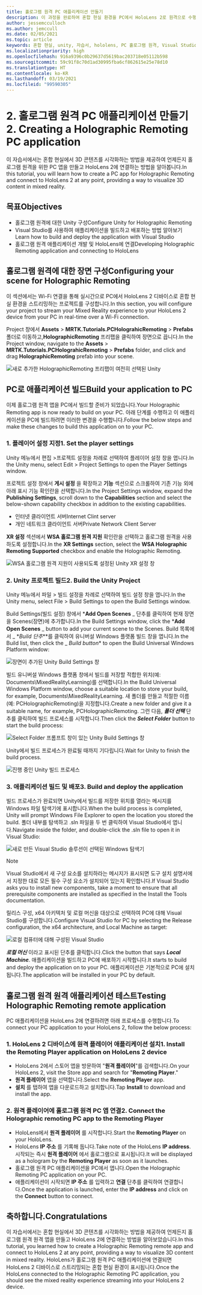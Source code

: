```yaml
---
title: 홀로그램 원격 PC 애플리케이션 만들기
description: 이 과정을 완료하여 혼합 현실 환경을 PC에서 HoloLens 2로 원격으로 수행하는 PC 애플리케이션을 만드는 방법을 알아봅니다.
author: jessemcculloch
ms.author: jemccull
ms.date: 02/05/2021
ms.topic: article
keywords: 혼합 현실, unity, 자습서, hololens, PC 홀로그램 원격, Visual Studio
ms.localizationpriority: high
ms.openlocfilehash: 916a9396c0b29637d5619bac203718e05112b598
ms.sourcegitcommit: 59c91f8c70d1ad30995fba6cf862615e25e78d10
ms.translationtype: HT
ms.contentlocale: ko-KR
ms.lasthandoff: 03/19/2021
ms.locfileid: "99590305"
---
```

# <a name="2-creating-a-holographic-remoting-pc-application"></a><span data-ttu-id="466da-104">2. 홀로그램 원격 PC 애플리케이션 만들기</span><span class="sxs-lookup"><span data-stu-id="466da-104">2. Creating a Holographic Remoting PC application</span></span>

<span data-ttu-id="466da-105">이 자습서에서는 혼합 현실에서 3D 콘텐츠를 시각화하는 방법을 제공하여 언제든지 홀로그램 원격을 위한 PC 앱을 만들고 HoloLens 2에 연결하는 방법을 알아봅니다.</span><span class="sxs-lookup"><span data-stu-id="466da-105">In this tutorial, you will learn how to create a PC app for Holographic Remoting and connect to HoloLens 2 at any point, providing a way to visualize 3D content in mixed reality.</span></span>

## <a name="objectives"></a><span data-ttu-id="466da-106">목표</span><span class="sxs-lookup"><span data-stu-id="466da-106">Objectives</span></span>

* <span data-ttu-id="466da-107">홀로그램 원격에 대한 Unity 구성</span><span class="sxs-lookup"><span data-stu-id="466da-107">Configure Unity for Holographic Remoting</span></span>
* <span data-ttu-id="466da-108">Visual Studio를 사용하여 애플리케이션을 빌드하고 배포하는 방법 알아보기</span><span class="sxs-lookup"><span data-stu-id="466da-108">Learn how to build and deploy the application with Visual Studio</span></span>
* <span data-ttu-id="466da-109">홀로그램 원격 애플리케이션 개발 및 HoloLens에 연결</span><span class="sxs-lookup"><span data-stu-id="466da-109">Developing Holographic Remoting application and connecting to HoloLens</span></span>

## <a name="configuring-your-scene-for-holographic-remoting"></a><span data-ttu-id="466da-110">홀로그램 원격에 대한 장면 구성</span><span class="sxs-lookup"><span data-stu-id="466da-110">Configuring your scene for Holographic Remoting</span></span>

<span data-ttu-id="466da-111">이 섹션에서는 Wi-Fi 연결을 통해 실시간으로 PC에서 HoloLens 2 디바이스로 혼합 현실 환경을 스트리밍하는 프로젝트를 구성합니다.</span><span class="sxs-lookup"><span data-stu-id="466da-111">In this section, you will configure your project to stream your Mixed Reality experience to your HoloLens 2 device from your PC in real-time over a Wi-Fi connection.</span></span>

<span data-ttu-id="466da-112">Project 창에서 **Assets** > **MRTK.Tutorials.PCHolograhicRemoting** > **Prefabs** 폴더로 이동하고,**HolographicRemoting** 프리팹을 클릭하여 장면으로 끕니다.</span><span class="sxs-lookup"><span data-stu-id="466da-112">In the Project window, navigate to the **Assets** > **MRTK.Tutorials.PCHolograhicRemoting** > **Prefabs** folder, and click and drag **HolographicRemoting** prefab into your scene.</span></span>

![새로 추가한 HolographicRemoting 프리팹이 여전히 선택된 Unity](images/mrlearning-pc-holographic-remoting/Tutorial2-Section1-Step1-1.png)

## <a name="build-your-application-to-pc"></a><span data-ttu-id="466da-114">PC로 애플리케이션 빌드</span><span class="sxs-lookup"><span data-stu-id="466da-114">Build your application to PC</span></span>

<span data-ttu-id="466da-115">이제 홀로그램 원격 앱을 PC에서 빌드할 준비가 되었습니다.</span><span class="sxs-lookup"><span data-stu-id="466da-115">Your Holographic Remoting app is now ready to build on your PC.</span></span> <span data-ttu-id="466da-116">아래 단계를 수행하고 이 애플리케이션을 PC에 빌드하려면 이러한 변경을 수행합니다.</span><span class="sxs-lookup"><span data-stu-id="466da-116">Follow the below steps and make these changes to build this application on to your PC.</span></span>

### <a name="1-set-the-player-settings"></a><span data-ttu-id="466da-117">1. 플레이어 설정 지정</span><span class="sxs-lookup"><span data-stu-id="466da-117">1. Set the player settings</span></span>

<span data-ttu-id="466da-118">Unity 메뉴에서 편집 >프로젝트 설정을 차례로 선택하여 플레이어 설정 창을 엽니다.</span><span class="sxs-lookup"><span data-stu-id="466da-118">In the Unity menu, select Edit > Project Settings to open the Player Settings window.</span></span>

<span data-ttu-id="466da-119">프로젝트 설정 창에서 **게시 설정** 을 확장하고 **기능** 섹션으로 스크롤하여 기존 기능 외에 아래 표시 기능 확인란을 선택합니다.</span><span class="sxs-lookup"><span data-stu-id="466da-119">In the Project Settings window, expand the **Publishing Settings**, scroll down to the **Capabilities** section and select the below-shown capability checkbox in addition to the existing capabilities.</span></span>

* <span data-ttu-id="466da-120">인터넷 클라이언트 서버</span><span class="sxs-lookup"><span data-stu-id="466da-120">Internet Clint server</span></span>
* <span data-ttu-id="466da-121">개인 네트워크 클라이언트 서버</span><span class="sxs-lookup"><span data-stu-id="466da-121">Private Network Client Server</span></span>

<span data-ttu-id="466da-122">**XR 설정** 섹션에서 **WSA 홀로그램 원격 지원** 확인란을 선택하고 홀로그램 원격을 사용하도록 설정합니다.</span><span class="sxs-lookup"><span data-stu-id="466da-122">In the **XR Settings** section, select the **WSA Holographic Remoting Supported** checkbox and enable the Holographic Remoting.</span></span>

![WSA 홀로그램 원격 지원이 사용되도록 설정된 Unity XR 설정 창](images/mrlearning-pc-holographic-remoting/Tutorial2-Section2-Step1-1.png)

### <a name="2-build-the-unity-project"></a><span data-ttu-id="466da-124">2. Unity 프로젝트 빌드</span><span class="sxs-lookup"><span data-stu-id="466da-124">2. Build the Unity Project</span></span>

<span data-ttu-id="466da-125">Unity 메뉴에서 파일 > 빌드 설정을 차례로 선택하여 빌드 설정 창을 엽니다.</span><span class="sxs-lookup"><span data-stu-id="466da-125">In the Unity menu, select File > Build Settings to open the Build Settings window.</span></span>

<span data-ttu-id="466da-126">Build Settings(빌드 설정) 창에서 \***Add Open Scenes** _ 단추를 클릭하여 현재 장면을 Scenes(장면)에 추가합니다.</span><span class="sxs-lookup"><span data-stu-id="466da-126">In the Build Settings window, click the \***Add Open Scenes** _ button to add your current scene to the Scenes.</span></span> <span data-ttu-id="466da-127">Build 목록에서 _ \*_Build 단추_\*\*를 클릭하여 유니버설 Windows 플랫폼 빌드 창을 엽니다.</span><span class="sxs-lookup"><span data-stu-id="466da-127">In the Build list, then click the _ *_Build button_*\* to open the Build Universal Windows Platform window:</span></span>

![장면이 추가된 Unity Build Settings 창](images/mrlearning-pc-holographic-remoting/Tutorial2-Section2-Step2-1.png)

<span data-ttu-id="466da-129">빌드 유니버설 Windows 플랫폼 창에서 빌드를 저장할 적합한 위치(예: Documents\MixedRealityLearning)를 선택합니다.</span><span class="sxs-lookup"><span data-stu-id="466da-129">In the Build Universal Windows Platform window, choose a suitable location to store your build, for example, Documents\MixedRealityLearning.</span></span> <span data-ttu-id="466da-130">새 폴더를 만들고 적절한 이름(예: PCHolographicRemoting)을 지정합니다.</span><span class="sxs-lookup"><span data-stu-id="466da-130">Create a new folder and give it a suitable name, for example, PCHolographicRemoting.</span></span> <span data-ttu-id="466da-131">그런 다음, ***폴더 선택*** 단추를 클릭하여 빌드 프로세스를 시작합니다.</span><span class="sxs-lookup"><span data-stu-id="466da-131">Then click the ***Select Folder*** button to start the build process:</span></span>

![Select Folder 프롬프트 창이 있는 Unity Build Settings 창](images/mrlearning-pc-holographic-remoting/Tutorial2-Section2-Step2-2.png)

<span data-ttu-id="466da-133">Unity에서 빌드 프로세스가 완료될 때까지 기다립니다.</span><span class="sxs-lookup"><span data-stu-id="466da-133">Wait for Unity to finish the build process.</span></span>

![진행 중인 Unity 빌드 프로세스](images/mrlearning-pc-holographic-remoting/Tutorial2-Section2-Step2-3.png)

### <a name="3-build-and-deploy-the-application"></a><span data-ttu-id="466da-135">3. 애플리케이션 빌드 및 배포</span><span class="sxs-lookup"><span data-stu-id="466da-135">3. Build and deploy the application</span></span>

<span data-ttu-id="466da-136">빌드 프로세스가 완료되면 Unity에서 빌드를 저장한 위치를 열라는 메시지를 Windows 파일 탐색기에 표시합니다.</span><span class="sxs-lookup"><span data-stu-id="466da-136">When the build process is completed, Unity will prompt Windows File Explorer to open the location you stored the build.</span></span> <span data-ttu-id="466da-137">폴더 내부를 탐색하고 .sln 파일을 두 번 클릭하여 Visual Studio에서 엽니다.</span><span class="sxs-lookup"><span data-stu-id="466da-137">Navigate inside the folder, and double-click the .sln file to open it in Visual Studio:</span></span>

![새로 만든 Visual Studio 솔루션이 선택된 Windows 탐색기](images/mrlearning-pc-holographic-remoting/Tutorial2-Section2-Step3-1.png)

> [!NOTE]
> <span data-ttu-id="466da-139">Visual Studio에서 새 구성 요소를 설치하라는 메시지가 표시되면 도구 설치 설명서에서 지정한 대로 모든 필수 구성 요소가 설치되어 있는지 확인합니다.</span><span class="sxs-lookup"><span data-stu-id="466da-139">If Visual Studio asks you to install new components, take a moment to ensure that all prerequisite components are installed as specified in the Install the Tools documentation.</span></span>

<span data-ttu-id="466da-140">릴리스 구성, x64 아키텍처 및 로컬 머신을 대상으로 선택하여 PC에 대해 Visual Studio를 구성합니다.</span><span class="sxs-lookup"><span data-stu-id="466da-140">Configure Visual Studio for PC by selecting the Release configuration, the x64 architecture, and Local Machine as target:</span></span>

![로컬 컴퓨터에 대해 구성된 Visual Studio](images/mrlearning-pc-holographic-remoting/Tutorial2-Section2-Step3-2.png)

<span data-ttu-id="466da-142">***로컬 머신*** 이라고 표시된 단추를 클릭합니다.</span><span class="sxs-lookup"><span data-stu-id="466da-142">Click the button that says ***Local Machine***.</span></span> <span data-ttu-id="466da-143">애플리케이션을 빌드하고 PC에 배포하기 시작합니다.</span><span class="sxs-lookup"><span data-stu-id="466da-143">It starts to build and deploy the application on to your PC.</span></span> <span data-ttu-id="466da-144">애플리케이션은 기본적으로 PC에 설치됩니다.</span><span class="sxs-lookup"><span data-stu-id="466da-144">The application will be installed in your PC by default.</span></span>

## <a name="testing-holographic-remoting-remote-application"></a><span data-ttu-id="466da-145">홀로그램 원격 원격 애플리케이션 테스트</span><span class="sxs-lookup"><span data-stu-id="466da-145">Testing Holographic Remoting remote application</span></span>

<span data-ttu-id="466da-146">PC 애플리케이션을 HoloLens 2에 연결하려면 아래 프로세스를 수행합니다.</span><span class="sxs-lookup"><span data-stu-id="466da-146">To connect your PC application to your HoloLens 2, follow the below process:</span></span>

### <a name="1-install-the-remoting-player-application-on-hololens-2-device"></a><span data-ttu-id="466da-147">1. HoloLens 2 디바이스에 원격 플레이어 애플리케이션 설치</span><span class="sxs-lookup"><span data-stu-id="466da-147">1. Install the Remoting Player application on HoloLens 2 device</span></span>

* <span data-ttu-id="466da-148">HoloLens 2에서 스토어 앱을 방문하여 "**원격 플레이어**"를 검색합니다.</span><span class="sxs-lookup"><span data-stu-id="466da-148">On your HoloLens 2, visit the Store app and search for "**Remoting Player**."</span></span>
* <span data-ttu-id="466da-149">**원격 플레이어** 앱을 선택합니다.</span><span class="sxs-lookup"><span data-stu-id="466da-149">Select the **Remoting Player** app.</span></span>
* <span data-ttu-id="466da-150">**설치** 를 탭하여 앱을 다운로드하고 설치합니다.</span><span class="sxs-lookup"><span data-stu-id="466da-150">Tap **Install** to download and install the app.</span></span>

### <a name="2-connect-the-holographic-remoting-pc-app-to-the-remoting-player"></a><span data-ttu-id="466da-151">2. 원격 플레이어에 홀로그램 원격 PC 앱 연결</span><span class="sxs-lookup"><span data-stu-id="466da-151">2. Connect the Holographic remoting PC app to the Remoting Player</span></span>

* <span data-ttu-id="466da-152">HoloLens에서 **원격 플레이어** 를 시작합니다.</span><span class="sxs-lookup"><span data-stu-id="466da-152">Start the **Remoting Player** on your HoloLens.</span></span>
* <span data-ttu-id="466da-153">HoloLens **IP 주소** 를 기록해 둡니다.</span><span class="sxs-lookup"><span data-stu-id="466da-153">Take note of the HoloLens **IP address**.</span></span> <span data-ttu-id="466da-154">시작되는 즉시 **원격 플레이어** 에서 홀로그램으로 표시됩니다.</span><span class="sxs-lookup"><span data-stu-id="466da-154">It will be displayed as a hologram by the **Remoting Player** as soon as it launches.</span></span>
* <span data-ttu-id="466da-155">홀로그램 원격 PC 애플리케이션을 PC에서 엽니다.</span><span class="sxs-lookup"><span data-stu-id="466da-155">Open the Holographic Remoting PC application on your PC.</span></span>
* <span data-ttu-id="466da-156">애플리케이션이 시작되면 **IP 주소** 를 입력하고 **연결** 단추를 클릭하여 연결합니다.</span><span class="sxs-lookup"><span data-stu-id="466da-156">Once the application is launched, enter the **IP address** and click on the **Connect**  button to connect.</span></span>

## <a name="congratulations"></a><span data-ttu-id="466da-157">축하합니다.</span><span class="sxs-lookup"><span data-stu-id="466da-157">Congratulations</span></span>

<span data-ttu-id="466da-158">이 자습서에서는 혼합 현실에서 3D 콘텐츠를 시각화하는 방법을 제공하여 언제든지 홀로그램 원격 원격 앱을 만들고 HoloLens 2에 연결하는 방법을 알아보았습니다.</span><span class="sxs-lookup"><span data-stu-id="466da-158">In this tutorial, you learned how to create a Holographic Remoting remote app and connect to HoloLens 2 at any point, providing a way to visualize 3D content in mixed reality.</span></span> <span data-ttu-id="466da-159">HoloLens가 홀로그램 원격 PC 애플리케이션에 연결되면 HoloLens 2 디바이스로 스트리밍되는 혼합 현실 환경이 표시됩니다.</span><span class="sxs-lookup"><span data-stu-id="466da-159">Once the HoloLens connected to the Holographic Remoting PC application, you should see the mixed reality experience streaming into your HoloLens 2 device.</span></span>
